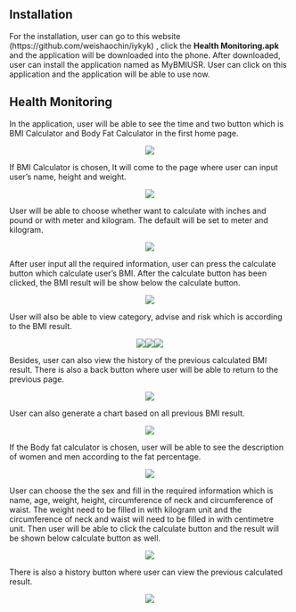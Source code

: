 <h2><b>Installation</b></h2>
For the installation, user can go to this website (https://github.com/weishaochin/iykyk) , click the <b>Health Monitoring.apk</b> and the application will be downloaded into the phone.
After downloaded, user can install the application named as MyBMIUSR. User can click on this application and the application will be able to use now.

<h2><b>Health Monitoring</b></h2>
In the application, user will be able to see the time and two button which is BMI Calculator and Body Fat Calculator in the first home page. 
<p align="center"><img src="App%20Images/1.jpg"></p>
If BMI Calculator is chosen, It will come to the page where user can input user’s name, height and weight. 
<p align="center"><img src="App%20Images/2.jpg"></p>
User will be able to choose whether want to calculate with inches and pound or with meter and kilogram. The default will be set to meter and kilogram.
<p align="center"><img src="App%20Images/3.jpg"></p>
After user input all the required information, user can press the calculate button which calculate user’s BMI. After the calculate button has been clicked, the BMI result will be show below the calculate button. 
<p align="center"><img src="App%20Images/4.jpg"></p>
User will also be able to view category, advise and risk which is according to the BMI result. 
<p align="center"><img src="App%20Images/5.jpg"><img src="App%20Images/6.jpg"><img src="App%20Images/7.jpg"></p>
Besides, user can also view the history of the previous calculated BMI result. There is also a back button where user will be able to return to the previous page. 
<p align="center"><img src="App%20Images/8.jpg"></p>
User can also generate a chart based on all previous BMI result.
<p align="center"><img src="App%20Images/9.jpg"></p>
If the Body fat calculator is chosen, user will be able to see the description of women and men according to the fat percentage. 
<p align="center"><img src="App%20Images/10.jpg"></p>
User can choose the the sex and fill in the required information which is name, age, weight, height, circumference of neck and circumference of waist. The weight need to be filled in with kilogram unit and the circumference of neck and waist will need to be filled in with centimetre unit. Then user will be able to click the calculate button and the result will be shown below calculate button as well.
<p align="center"><img src="App%20Images/11.jpg"></p>
There is also a history button where user can view the previous calculated result.
<p align="center"><img src="App%20Images/12.jpg"></p>
